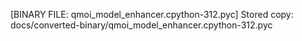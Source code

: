 [BINARY FILE: qmoi_model_enhancer.cpython-312.pyc]
Stored copy: docs/converted-binary/qmoi_model_enhancer.cpython-312.pyc
